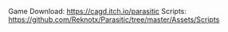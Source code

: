 Game Download: https://cagd.itch.io/parasitic
Scripts: https://github.com/Reknotx/Parasitic/tree/master/Assets/Scripts
